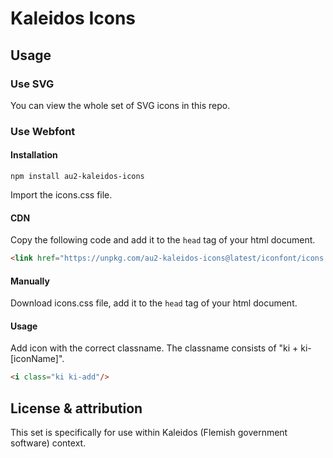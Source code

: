 # Kaleidos Icons

## Usage

### Use SVG

You can view the whole set of SVG icons in this repo.

### Use Webfont

#### Installation
```shell
npm install au2-kaleidos-icons
```
Import the icons.css file.

#### CDN
Copy the following code and add it to the `head` tag of your html document.
```html
<link href="https://unpkg.com/au2-kaleidos-icons@latest/iconfont/icons.css" rel="stylesheet">
```

#### Manually

Download icons.css file, add it to the `head` tag of your html document.

#### Usage

Add icon with the correct classname. The classname consists of "ki + ki-[iconName]".


```html
<i class="ki ki-add"/>
```

## License & attribution  

This set is specifically for use within Kaleidos (Flemish government software) context.